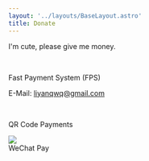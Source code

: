 ```yaml
---
layout: '../layouts/BaseLayout.astro'
title: Donate
---
```


I'm cute, please give me money.

<br />

<p class="text-xl mb-2">Fast Payment System (FPS)</p>

E-Mail: <span class="select-all">liyanqwq@gmail.com</span>

<br />

<p class="text-xl mb-2">QR Code Payments</p>

<div class="grid grid-cols-1 sm:grid-cols-2 md:grid-cols-3 my-4">
    <div class="w-full flex flex-col items-center opacity-80 hover:opacity-100">
        <img src="/wechat_donate.webp" class="my-2 w-40 h-40" />
        <div class="opcity-90">WeChat Pay</div>
    </div>
    <!-- <div class="w-full flex flex-col items-center opacity-80 hover:opacity-100">
        <img src="/wechat_donate.webp" class="my-2 w-40 h-40" />
        <div>WeChat Pay</div>
    </div> -->
</div>

